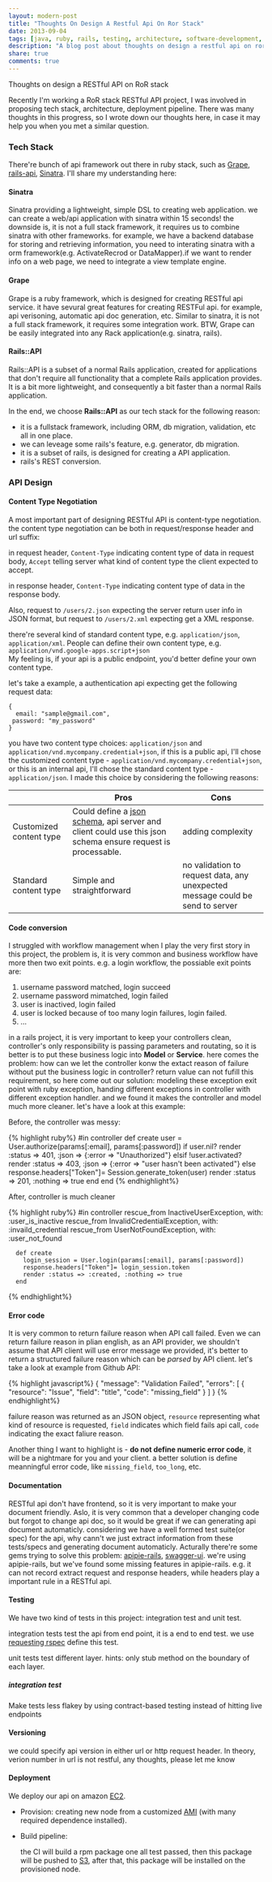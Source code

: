 ```yaml
---
layout: modern-post
title: "Thoughts On Design A Restful Api On Ror Stack"
date: 2013-09-04
tags: [java, ruby, rails, testing, architecture, software-development, programming]
description: "A blog post about thoughts on design a restful api on ror stack and software development."
share: true
comments: true
---
```


Thoughts on design a RESTful API on RoR stack

Recently I'm working a RoR stack RESTful API project, I was involved in proposing tech stack, architecture, deployment pipeline. There was many thoughts in this progress, so I wrote down our thoughts here, in case it may help you when you met a similar question.

### Tech Stack

There're bunch of api framework out there in ruby stack, such as [Grape](https://github.com/intridea/grape), [rails-api](https://github.com/rails-api/rails-api), [Sinatra](https://github.com/bmizerany/sinatra). I'll share my understanding here:

#### Sinatra
Sinatra providing a lightweight, simple DSL to creating web application. we can create a web/api application with sinatra within 15 seconds! the downside is, it is not a full stack framework, it requires us to combine sinatra with other frameworks. for example, we have a backend database for storing and retrieving information, you need to interating sinatra with a orm framework(e.g. ActivateRecrod or DataMapper).if we want to render info on a web page, we need to integrate a view template engine.

#### Grape
Grape is a ruby framework, which is designed for creating RESTful api service. it have sevural great features for creating RESTFul api. for example, api verisoning, automatic api doc generation, etc. Similar to sinatra, it is not a full stack framework, it requires some integration work. BTW, Grape can be easily integrated into any Rack application(e.g. sinatra, rails).

#### Rails::API
Rails::API is a subset of a normal Rails application, created for applications that don't require all functionality that a complete Rails application provides. It is a bit more lightweight, and consequently a bit faster than a normal Rails application. 

In the end, we choose **Rails::API** as our tech stack for the following reason:

+ it is a fullstack framework, including ORM, db migration, validation, etc all in one place.
+ we can leveage some rails's feature, e.g. generator, db migration.
+ it is a subset of rails, is designed for creating a API application.
+ rails's REST conversion.

### API Design
#### Content Type Negotiation


A most important part of designing RESTful API is content-type negotiation. the content type negotiation can be both in request/response header and url suffix:

in request header, `Content-Type` indicating content type of data in request body, `Accept` telling server what kind of content type the client expected to accept.  

in response header, `Content-Type` indicating content type of data in the response body.    

Also, request to `/users/2.json` expecting the server return user info in JSON format, but request to `/users/2.xml` expecting get a XML response.

there're several kind of standard content type, e.g. `application/json`, `application/xml`. 
People can define their own content type, e.g. `application/vnd.google-apps.script+json`  
My feeling is, if your api is a public endpoint, you'd better define your own content type. 

let's take a example, a authentication api expecting get the following request data:

    {
      email: "sample@gmail.com",
     password: "my_password"
    }

you have two content type choices: `application/json` and `application/vnd.mycompany.credential+json`, if this is a public api, I'll chose the customized content type - `application/vnd.mycompany.credential+json`, or this is an internal api, I'll chose the standard content type - `application/json`. I made this choice by considering the following reasons:


|                               | Pros                                                                                                                                    | Cons                                                                           |
| ----------------------------- | --------------------------------------------------------------------------------------------------------------------------------------- | ------------------------------------------------------------------------------ |
| Customized content type       | Could define a [json schema](http://json-schema.org/), api server and client could use this json schema ensure request is processable.  | adding complexity                                                              
| Standard content type         | Simple and straightforward                                                                                                              | no validation to request data, any unexpected message could be send to server  


#### Code conversion

I struggled with workflow management when I play the very first story in this project, the problem is, it is very common and business workflow have more then two exit points. e.g. a login workflow, the possiable exit points are:

1. username password matched, login succeed
2. username password mimatched, login failed
3. user is inactived, login failed
4. user is locked because of too many login failures, login failed.
5. …

in a rails project, it is very important to keep your controllers clean, controller's only responsibility is passing parameters and routating, so it is better is to put these business logic into **Model** or **Service**. here comes the problem: how can we let the controller konw the extact reason of failure without put the business logic in controller? return value can not fufill this requirement, so here come out our solution: modeling these exception exit point with ruby exception, handing different exceptions in controller with different exception handler. and we found it makes the controller and model much more cleaner. let's have a look at this example:


Before, the controller was messy:

{% highlight ruby%}
      #in controller
      def create
        user = User.authorize(params[:email], params[:password])
        if user.nil?
          render :status => 401, :json => {:error => "Unauthorized"}
        elsif !user.activated?
          render :status => 403, :json => {:error => "user hasn't been activated"}
        else
          response.headers["Token"]= Session.generate_token(user)
          render :status => 201, :nothing => true
        end
      end
{% endhighlight%}

After, controller is much cleaner

{% highlight ruby%}
      #in controller
      rescue_from InactiveUserException, with: :user_is_inactive
      rescue_from InvalidCredentialException, with: :invaild_credential
      rescue_from UserNotFoundException, with: :user_not_found

      def create
        login_session = User.login(params[:email], params[:password])
        response.headers["Token"]= login_session.token
        render :status => :created, :nothing => true
      end
{% endhighlight%}

#### Error code
It is very common to return failure reason when API call failed. Even we can return failure reason in plian english, as an API provider, we shouldn't assume that API client will use error message we provided, it's better to return a structured failure reason which can be *parsed* by API client. let's take a look at example from Github API:

{% highlight javascript%}
    {
      "message": "Validation Failed",
        "errors": [
        {
          "resource": "Issue",
          "field": "title",
          "code": "missing_field"
        }
      ]
    }
{% endhighlight%}

failure reason was returned as an JSON object, `resource` representing what kind of resource is requested, `field` indicates which field fails api call, `code` indicating the exact faliure reason. 

Another thing I want to highlight is - **do not define numeric error code**, it will be a nightmare for you and your client. a better solution is define meanningful error code, like `missing_field`, `too_long`, etc.

#### Documentation
RESTful api don't have frontend, so it is very important to make your document friendly. Aslo, it is very common that a developer changing code but forgot to change api doc, so it would be great if we can generating api document automaticly. considering we have a well formed test suite(or spec) for the api, why cann't we just extract information from these tests/specs and generating document automaticly. Acturally there're some gems trying to solve this problem: [apipie-rails](https://github.com/Pajk/apipie-rails), [swagger-ui](https://github.com/wordnik/swagger-ui).
we're using apipie-rails, but we've found some missing features in apipie-rails. e.g. it can not record extract request and response headers, while headers play a important rule in a RESTful api.


#### Testing
We have two kind of tests in this project: integration test and unit test.

integration tests test the api from end point, it is a end to end test. we use [requesting rspec](https://github.com/rspec/rspec-rails#request-specs) define this test.  

unit tests test different layer. hints: only stub method on the boundary of each layer.

##### integration test
Make tests less flakey by using contract-based testing instead of hitting live endpoints


#### Versioning

we could specify api version in either url or http request header. In theory, verion number in url is not restful, any thoughts, please let me know

#### Deployment

We deploy our api on amazon [EC2](http://en.wikipedia.org/wiki/Amazon_Elastic_Compute_Cloud).

+ Provision:
  creating new node from a customized [AMI](http://en.wikipedia.org/wiki/Amazon_Machine_Image) (with many required dependence installed). 

+ Build pipeline:

  the CI will build a rpm package one all test passed, then this package will be pushed to [S3](http://en.wikipedia.org/wiki/Amazon_S3), after that, this package will be installed on the provisioned node.

